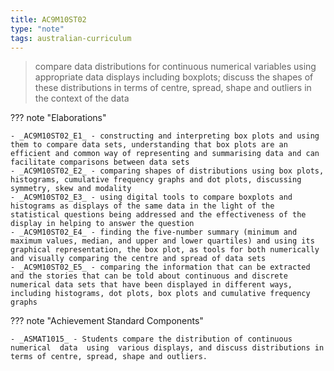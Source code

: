 ```yaml
---
title: AC9M10ST02
type: "note"
tags: australian-curriculum
---
```




> compare data distributions for continuous numerical variables using appropriate data displays including boxplots; discuss the shapes of these distributions in terms of centre, spread, shape and outliers in the context of the data

??? note "Elaborations"

	- _AC9M10ST02_E1_ - constructing and interpreting box plots and using them to compare data sets, understanding that box plots are an efficient and common way of representing and summarising data and can facilitate comparisons between data sets
	- _AC9M10ST02_E2_ - comparing shapes of distributions using box plots, histograms, cumulative frequency graphs and dot plots, discussing symmetry, skew and modality
	- _AC9M10ST02_E3_ - using digital tools to compare boxplots and histograms as displays of the same data in the light of the statistical questions being addressed and the effectiveness of the display in helping to answer the question
	- _AC9M10ST02_E4_ - finding the five-number summary (minimum and maximum values, median, and upper and lower quartiles) and using its graphical representation, the box plot, as tools for both numerically and visually comparing the centre and spread of data sets
	- _AC9M10ST02_E5_ - comparing the information that can be extracted and the stories that can be told about continuous and discrete numerical data sets that have been displayed in different ways, including histograms, dot plots, box plots and cumulative frequency graphs
??? note "Achievement Standard Components"

	- _ASMAT1015_ - Students compare the distribution of continuous numerical  data  using  various displays, and discuss distributions in terms of centre, spread, shape and outliers.


